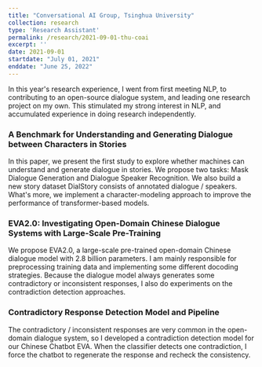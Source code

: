 ```yaml
---
title: "Conversational AI Group, Tsinghua University"
collection: research
type: 'Research Assistant'
permalink: /research/2021-09-01-thu-coai
excerpt: ''
date: 2021-09-01
startdate: "July 01, 2021"
enddate: "June 25, 2022"
---
```


In this year's research experience, I went from first meeting NLP, to contributing to an open-source dialogue system, and leading one research project on my own. This stimulated my strong interest in NLP, and accumulated experience in doing research independently.

### A Benchmark for Understanding and Generating Dialogue between Characters in Stories

In this paper, we present the first study to explore whether machines can understand and generate dialogue in stories. We propose two tasks: Mask Dialogue Generation and Dialogue Speaker Recognition. We also build a new story dataset DialStory consists of annotated dialogue / speakers. What's more, we implement a character-modeling approach to improve the performance of transformer-based models.

### EVA2.0: Investigating Open-Domain Chinese Dialogue Systems with Large-Scale Pre-Training

We propose EVA2.0, a large-scale pre-trained open-domain Chinese dialogue model with 2.8 billion parameters. I am mainly responsible for preprocessing training data and implementing some different docoding strategies. Because the dialogue model always generates some contradictory or inconsistent responses, I also do experiments on the contradiction detection approaches.

### Contradictory Response Detection Model and Pipeline

The contradictory / inconsistent responses are very common in the open-domain dialogue system, so I developed a contradiction detection model for our Chinese Chatbot EVA. When the classifier detects one contradiction, I force the chatbot to regenerate the response and recheck the consistency.
